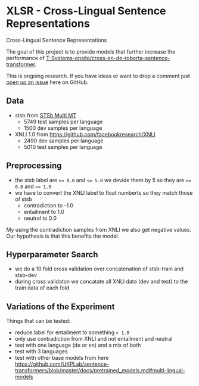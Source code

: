 # XLSR - Cross-Lingual Sentence Representations
Cross-Lingual Sentence Representations

The goal of this project is to provide models that further increase the performance of [T-Systems-onsite/cross-en-de-roberta-sentence-transformer](https://huggingface.co/T-Systems-onsite/cross-en-de-roberta-sentence-transformer).

This is ongoing research. If you have ideas or want to drop a comment just
[open up an issue](https://github.com/German-NLP-Group/xlsr/issues/new) here on GitHub.

## Data
- stsb from [STSb Multi MT](https://github.com/PhilipMay/stsb-multi-mt)
  - 5749 test samples per language
  - 1500 dev samples per language
- XNLI 1.0 from https://github.com/facebookresearch/XNLI
  - 2490 dev samples per language
  - 5010 test samples per language

## Preprocessing
- the stsb label are `>= 0.0` and `<= 5.0` we devide them by 5 so they are `>= 0.0` and `<= 1.0`
- we have to convert the XNLI label to float numberts so they match those of stsb
  - contradiction to -1.0
  - entailment to 1.0
  - neutral to 0.0

My using the contradiction samples from XNLI we also get negative values. Our hypothesis is that this benefits the model.

## Hyperparameter Search
- we do a 10 fold cross validation over concatenation of stsb-train and stsb-dev
- during cross validaton we concatate all XNLI data (dev and test) to the train data of each fold

## Variations of the Experiment
Things that can be tested:
- reduce label for entailment to something `< 1.0`
- only use contradiction from XNLI and not entailment and neutral
- test with one language (de or en) and a mix of both
- test with 3 languages
- test with other base models from here https://github.com/UKPLab/sentence-transformers/blob/master/docs/pretrained_models.md#multi-lingual-models

